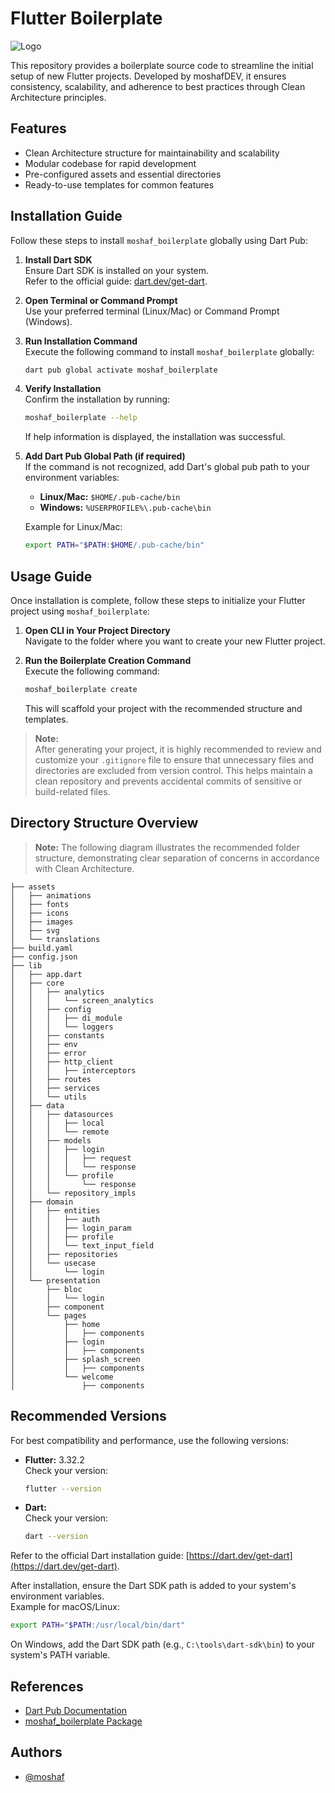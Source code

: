 # Flutter Boilerplate

![Logo](https://avatars.githubusercontent.com/u/153476629?v=4&size=120)

This repository provides a boilerplate source code to streamline the initial setup of new Flutter projects. Developed by moshafDEV, it ensures consistency, scalability, and adherence to best practices through Clean Architecture principles.

## Features

- Clean Architecture structure for maintainability and scalability
- Modular codebase for rapid development
- Pre-configured assets and essential directories
- Ready-to-use templates for common features

## Installation Guide

Follow these steps to install `moshaf_boilerplate` globally using Dart Pub:

1. **Install Dart SDK**  
   Ensure Dart SDK is installed on your system.  
   Refer to the official guide: [dart.dev/get-dart](https://dart.dev/get-dart).

2. **Open Terminal or Command Prompt**  
   Use your preferred terminal (Linux/Mac) or Command Prompt (Windows).

3. **Run Installation Command**  
   Execute the following command to install `moshaf_boilerplate` globally:
   ```bash
   dart pub global activate moshaf_boilerplate
   ```

4. **Verify Installation**  
   Confirm the installation by running:
   ```bash
   moshaf_boilerplate --help
   ```
   If help information is displayed, the installation was successful.

5. **Add Dart Pub Global Path (if required)**  
   If the command is not recognized, add Dart's global pub path to your environment variables:
   - **Linux/Mac:** `$HOME/.pub-cache/bin`
   - **Windows:** `%USERPROFILE%\.pub-cache\bin`

   Example for Linux/Mac:
   ```bash
   export PATH="$PATH:$HOME/.pub-cache/bin"
   ```

## Usage Guide

Once installation is complete, follow these steps to initialize your Flutter project using `moshaf_boilerplate`:

1. **Open CLI in Your Project Directory**  
   Navigate to the folder where you want to create your new Flutter project.

2. **Run the Boilerplate Creation Command**  
   Execute the following command:
   ```bash
   moshaf_boilerplate create
   ```
   This will scaffold your project with the recommended structure and templates.

> **Note:**  
> After generating your project, it is highly recommended to review and customize your `.gitignore` file to ensure that unnecessary files and directories are excluded from version control. This helps maintain a clean repository and prevents accidental commits of sensitive or build-related files.


## Directory Structure Overview

> **Note:** The following diagram illustrates the recommended folder structure, demonstrating clear separation of concerns in accordance with Clean Architecture.

```
├── assets
│   ├── animations
│   ├── fonts
│   ├── icons
│   ├── images
│   ├── svg
│   └── translations
├── build.yaml
├── config.json
├── lib
│   ├── app.dart
│   ├── core
│   │   ├── analytics
│   │   │   └── screen_analytics
│   │   ├── config
│   │   │   ├── di_module
│   │   │   └── loggers
│   │   ├── constants
│   │   ├── env
│   │   ├── error
│   │   ├── http_client
│   │   │   ├── interceptors
│   │   ├── routes
│   │   ├── services
│   │   └── utils
│   ├── data
│   │   ├── datasources
│   │   │   ├── local
│   │   │   └── remote
│   │   ├── models
│   │   │   ├── login
│   │   │   │   ├── request
│   │   │   │   └── response
│   │   │   └── profile
│   │   │       └── response
│   │   └── repository_impls
│   ├── domain
│   │   ├── entities
│   │   │   ├── auth
│   │   │   ├── login_param
│   │   │   ├── profile
│   │   │   └── text_input_field
│   │   ├── repositories
│   │   └── usecase
│   │       └── login
│   └── presentation
│       ├── bloc
│       │   └── login
│       ├── component
│       └── pages
│           ├── home
│           │   ├── components
│           ├── login
│           │   ├── components
│           ├── splash_screen
│           │   ├── components
│           └── welcome
│               ├── components
```

## Recommended Versions

For best compatibility and performance, use the following versions:

- **Flutter:** 3.32.2  
  Check your version:
  ```bash
  flutter --version
  ```

- **Dart:**  
  Check your version:
  ```bash
  dart --version
  ```

Refer to the official Dart installation guide: [https://dart.dev/get-dart](https://dart.dev/get-dart).

After installation, ensure the Dart SDK path is added to your system's environment variables.  
Example for macOS/Linux:
```bash
export PATH="$PATH:/usr/local/bin/dart"
```
On Windows, add the Dart SDK path (e.g., `C:\tools\dart-sdk\bin`) to your system's PATH variable.

## References

- [Dart Pub Documentation](https://dart.dev/tools/pub/cmd/pub-global)
- [moshaf_boilerplate Package](https://pub.dev/packages/moshaf_boilerplate)

## Authors

- [@moshaf](https://github.com/moshafDEV)
